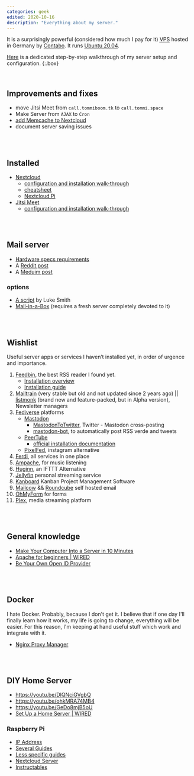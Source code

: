 ```yaml
---
categories: geek
edited: 2020-10-16
description: "Everything about my server."
---
```

It is a surprisingly powerful (considered how much I pay for it) <abbr title="Virtual Private Server">VPS</abbr> hosted in Germany by [Contabo](https://contabo.com). It runs [Ubuntu 20.04](https://releases.ubuntu.com/20.04/).


[Here](/server-setup) is a dedicated step-by-step walkthrough of my server setup and configuration.
{:.box}

<br>

## Improvements and fixes

- move Jitsi Meet from `call.tommiboom.tk` to `call.tommi.space`
- Make Server from `AJAX` to `Cron`
- [add Memcache to Nextcloud](https://docs.nextcloud.com/server/19/admin_manual/configuration_server/caching_configuration.html)
- document server saving issues

<br>
<br>

## Installed

- [Nextcloud](https://nextcloud.com)
	- [configuration and installation walk-through](/server-setup#nextcloud)
	- [cheatsheet](/server-setup#nextcloud-cheatsheet)
	- [Nextcloud Pi](https://ownyourbits.com/nextcloudpi/)
- [Jitsi Meet](https://jitsi.org)
	- [configuration and installation walk-through](/server-setup#jitsi-meet)
	
<br>
<br>

## Mail server

- [Hardware specs requirements](https://discourse.mailinabox.email/t/minimal-server-performance/6997)
- A [Reddit post](https://www.reddit.com/r/selfhosted/comments/6h88qf/on_selfhosted_mail_servers/)
- A [Meduim post](https://medium.com/@stoyanov.veseline/self-hosting-a-mail-server-in-2019-6d29542dadd4)

### options

- [A script](https://github.com/LukeSmithxyz/emailwiz) by Luke Smith
- [Mail-in-a-Box](https://mailinabox.email) (requires a fresh server completely devoted to it)

<br>
<br>

## Wishlist

Useful server apps or services I haven’t installed yet, in order of urgence and importance.

1. [Feedbin](https://feedbin.com), the best RSS reader I found yet.
	- [Installation overview](https://github.com/feedbin/feedbin#introduction)
	- [Installation guide](https://github.com/feedbin/feedbin/blob/master/doc/INSTALL-ubuntu.md)
1. [Mailtrain](https://mailtrain.org) (very stable but old and not updated since 2 years ago) \|\| [listmonk](https://listmonk.app) (brand new and feature-packed, but in Alpha version), Newsletter managers
1. [Fediverse](https://fediverse.network/) platforms
	- [Mastodon](https://joinmastodon.org/)
	    - [MastodonToTwitter](https://github.com/AmauryCarrade/MastodonToTwitter), Twitter - Mastodon cross-posting
	    - [mastodon-bot](https://github.com/yogthos/mastodon-bot), to automatically post RSS verde and tweets
	- [PeerTube](https://joinpeertube.org)
		- [official installation documentation](/https://docs.joinpeertube.org/#/install-any-os)
	- [PixelFed](https://pixelfed.org/), instagram alternative
1. [Ferdi](https://github.com/getferdi/server), all services in one place
1. [Ampache](http://ampache.org/), for music listening
1. [Huginn](https://github.com/huginn/huginn), an IFTTT Alternative
1. [Jellyfin](https://jellyfin.org/) personal streaming service
1. [Kanboard](https://kanboard.org/) Kanban Project Management Software
1. [Mailcow](https://mailcow.email/) && [Roundcube](https://roundcube.net/) self hosted email
1. [OhMyForm](https://ohmyform.com/docs/install/) for forms
1. [Plex](https://www.plex.tv), media streaming platform

<br>
<br>

## General knowledge

- [Make Your Computer Into a Server in 10 Minutes](https://www.instructables.com/id/Make-Your-Computer-Into-A-Server-in-10-Minutes-fr/)
- [Apache for beginners \| WIRED](https://www.wired.com/2010/02/Apache_for_Beginners/)
- [Be Your Own Open ID Provider](https://www.wired.com/2010/02/Be_Your_Own_OpenID_Provider/)

<br>
<br>

## Docker

I hate Docker. Probably, because I don't get it. I believe that if one day I'll finally learn how it works, my life is going to change, everything will be easier. For this reason, I'm keeping at hand useful stuff which work and integrate with it.

- [Nginx Proxy Manager](https://developers.italia.it/it/news/feed.atom)

<br>
<br>

## DIY Home Server

- <https://youtu.be/DlQNciGVgbQ>
- <https://youtu.be/ohkMRA74MB4>
- <https://youtu.be/GeDo8mjB5oU>
- [Set Up a Home Server \| WIRED](https://www.wired.com/2010/02/set-up-a-home-server/)

### Raspberry Pi

- [IP Address](https://en.wikipedia.org/wiki/IP_address)
- [Several Guides](https://pimylifeup.com/category/projects/server/)
- [Less specific guides](https://pimylifeup.com/category/projects/server/)
- [Nextcloud Server](https://lonewolfonline.net/raspberry-pi-personal-cloud-server/)
- [Instructables](https://www.instructables.com/id/Ultimate-Pi-Based-Home-Server/)
